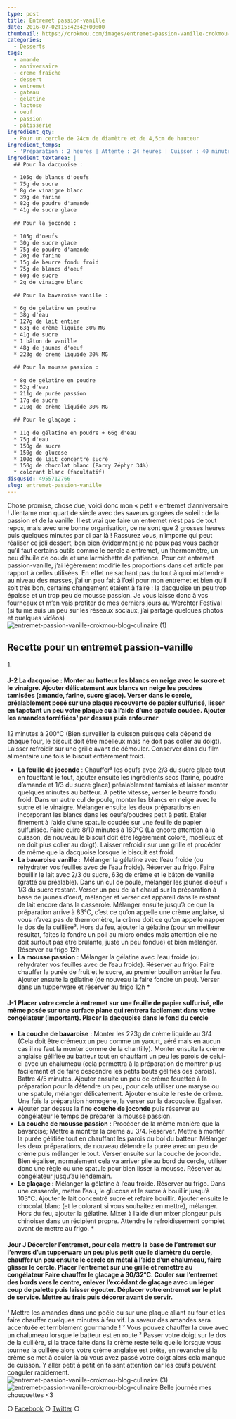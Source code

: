 ```yaml
---
type: post
title: Entremet passion-vanille
date: 2016-07-02T15:42:42+00:00
thumbnail: https://crokmou.com/images/entremet-passion-vanille-crokmou-blog-culinaire-2.jpg
categories:
  - Desserts
tags:
  - amande
  - anniversaire
  - creme fraiche
  - dessert
  - entremet
  - gateau
  - gelatine
  - lactose
  - oeuf
  - passion
  - pâtisserie
ingredient_qty:
  - Pour un cercle de 24cm de diamètre et de 4,5cm de hauteur
ingredient_temps:
  - 'Préparation : 2 heures | Attente : 24 heures | Cuisson : 40 minutes'
ingredient_textarea: |
  ## Pour la dacquoise :

  * 105g de blancs d'oeufs
  * 75g de sucre
  * 8g de vinaigre blanc 
  * 39g de farine 
  * 82g de poudre d'amande 
  * 41g de sucre glace
   
  ## Pour la joconde :
     
  * 105g d'oeufs 
  * 30g de sucre glace 
  * 75g de poudre d'amande 
  * 20g de farine 
  * 15g de beurre fondu froid 
  * 75g de blancs d'oeuf 
  * 60g de sucre 
  * 2g de vinaigre blanc
   
  ## Pour la bavaroise vanille :
     
  * 6g de gélatine en poudre 
  * 38g d'eau 
  * 127g de lait entier 
  * 63g de crème liquide 30% MG 
  * 41g de sucre 
  * 1 bâton de vanille 
  * 48g de jaunes d'oeuf 
  * 223g de crème liquide 30% MG
   
  ## Pour la mousse passion :
     
  * 8g de gélatine en poudre 
  * 52g d'eau 
  * 211g de purée passion
  * 17g de sucre
  * 210g de crème liquide 30% MG
  
  ## Pour le glaçage :
   
  * 11g de gélatine en poudre + 66g d'eau
  * 75g d'eau
  * 150g de sucre
  * 150g de glucose
  * 100g de lait concentré sucré
  * 150g de chocolat blanc (Barry Zéphyr 34%)
  * colorant blanc (facultatif)
disqusId: 4955712766
slug: entremet-passion-vanille
---
```


Chose promise, chose due, voici donc mon « petit » entremet d’anniversaire ! J’entame mon quart de siècle avec des saveurs gorgées de soleil : de la passion et de la vanille. Il est vrai que faire un entremet n’est pas de tout repos, mais avec une bonne organisation, ce ne sont que 2 grosses heures puis quelques minutes par ci par là ! Rassurez vous, n’importe qui peut réaliser ce joli dessert, bon bien évidemment je ne peux pas vous cacher qu’il faut certains outils comme le cercle a entremet, un thermomètre, un peu d’huile de coude et une larmichette de patience. Pour cet entremet passion-vanille, j’ai légèrement modifié les proportions dans cet article par rapport à celles utilisées. En effet ne sachant pas du tout à quoi m’attendre au niveau des masses, j’ai un peu fait à l’œil pour mon entremet et bien qu’il soit très bon, certains changement étaient à faire : la dacquoise un peu trop épaisse et un trop peu de mousse passion. Je vous laisse donc à vos fourneaux et m’en vais profiter de mes derniers jours au Werchter Festival (si tu me suis un peu sur les réseaux sociaux, j’ai partagé quelques photos et quelques vidéos)   ![entremet-passion-vanille-crokmou-blog-culinaire (1)](https://crokmou.com/images/entremet-passion-vanille-crokmou-blog-culinaire-1_xhfnpr.jpg)

## **Recette pour un entremet passion-vanille**

1\.

#### J-2 **La dacquoise** : Monter au batteur les blancs en neige avec le sucre et le vinaigre. Ajouter délicatement aux blancs en neige les poudres tamisées (amande, farine, sucre glace). Verser dans le cercle, préalablement posé sur une plaque recouverte de papier sulfurisé, lisser en tapotant un peu votre plaque ou à l’aide d’une spatule coudée. Ajouter les amandes torréfiées¹ par dessus puis enfourner

12 minutes à 200°C (Bien surveiller la cuisson puisque cela dépend de chaque four, le biscuit doit être moelleux mais ne doit pas coller au doigt). Laisser refroidir sur une grille avant de démouler. Conserver dans du film alimentaire une fois le biscuit entièrement froid.
* **La feuille de joconde** : Chauffer² les oeufs avec 2/3 du sucre glace tout en fouettant le tout, ajouter ensuite les ingrédients secs (farine, poudre d’amande et 1/3 du sucre glace) préalablement tamisés et laisser monter quelques minutes au batteur. A petite vitesse, verser le beurre fondu froid. Dans un autre cul de poule, monter les blancs en neige avec le sucre et le vinaigre. Mélanger ensuite les deux préparations en incorporant les blancs dans les oeufs/poudres petit à petit. Etaler finement à l’aide d’une spatule coudée sur une feuille de papier sulfurisée. Faire cuire 8/10 minutes à 180°C (Là encore attention à la cuisson, de nouveau le biscuit doit être légèrement coloré, moelleux et ne doit plus coller au doigt). Laisser refroidir sur une grille et procéder de même que la dacquoise lorsque le biscuit est froid.
* **La bavaroise vanille** :  Mélanger la gélatine avec l’eau froide (ou réhydrater vos feuilles avec de l’eau froide). Réserver au frigo. Faire bouillir le lait avec 2/3 du sucre, 63g de crème et le bâton de vanille (gratté au préalable). Dans un cul de poule, mélanger les jaunes d’oeuf + 1/3 du sucre restant. Verser un peu de lait chaud sur la préparation à base de jaunes d’oeuf, mélanger et verser cet appareil dans le restant de lait encore dans la casserole. Mélanger ensuite jusqu’à ce que la préparation arrive à 83°C, c’est ce qu’on appelle une crème anglaise, si vous n’avez pas de thermomètre, la crème doit ce qu’on appelle napper le dos de la cuillère³. Hors du feu, ajouter la gélatine (pour un meilleur résultat, faites la fondre un poil au micro ondes mais attention elle ne doit surtout pas être brûlante, juste un peu fondue) et bien mélanger. Réserver au frigo 12h
* **La mousse passion** : Mélanger la gélatine avec l’eau froide (ou réhydrater vos feuilles avec de l’eau froide). Réserver au frigo. Faire chauffer la purée de fruit et le sucre, au premier bouillon arrêter le feu. Ajouter ensuite la gélatine (de nouveau la faire fondre un peu). Verser dans un tupperware et réserver au frigo 12h *

#### J-1 Placer votre cercle à entremet sur une feuille de papier sulfurisé, elle même posée sur une surface plane qui rentrera facilement dans votre congélateur (important). Placer la dacquoise dans le fond du cercle
* **La couche de bavaroise** : Monter les 223g de crème liquide au 3/4 (Cela doit être crémeux un peu comme un yaourt, aéré mais en aucun cas il ne faut la monter comme de la chantilly). Monter ensuite la crème anglaise gélifiée au batteur tout en chauffant un peu les parois de celui-ci avec un chalumeau (cela permettra à la préparation de montrer plus facilement et de faire descendre les petits bouts gélifiés des parois). Battre 4/5 minutes. Ajouter ensuite un peu de crème fouettée à la préparation pour la détendre un peu, pour cela utiliser une maryse ou une spatule, mélanger délicatement. Ajouter ensuite le reste de crème. Une fois la préparation homogène, la verser sur la dacquoise. Egaliser.
* Ajouter par dessus la fine **couche de joconde** puis réserver au congélateur le temps de préparer la mousse passion.
* **La couche de mousse passion** : Procéder de la même manière que la bavaroise; Mettre à montrer la crème au 3/4\. Réserver. Mettre à monter la purée gélifiée tout en chauffant les parois du bol du batteur. Mélanger les deux préparations, de nouveau détendre la purée avec un peu de crème puis mélanger le tout. Verser ensuite sur la couche de joconde. Bien égaliser, normalement cela va arriver pile au bord du cercle, utiliser donc une règle ou une spatule pour bien lisser la mousse. Réserver au congélateur jusqu’au lendemain.
* **Le glaçage :** Mélanger la gélatine à l’eau froide. Réserver au frigo. Dans une casserole, mettre l’eau, le glucose et le sucre à bouillir jusqu’à 103°C. Ajouter le lait concentré sucré et refaire bouillir. Ajouter ensuite le chocolat blanc (et le colorant si vous souhaitez en mettre), mélanger. Hors du feu, ajouter la gélatine. Mixer à l’aide d’un mixer plongeur puis chinoiser dans un récipient propre. Attendre le refroidissement complet avant de mettre au frigo. *

#### Jour J Décercler l’entremet, pour cela mettre la base de l’entremet sur l’envers d’un tupperware un peu plus petit que le diamètre du cercle, chauffer un peu ensuite le cercle en métal à l’aide d’un chalumeau, faire glisser le cercle. Placer l’entremet sur une grille et remettre au congélateur Faire chauffer le glacage à 30/32°C. Couler sur l’entremet des bords vers le centre, enlever l’excédant de glaçage avec un léger coup de palette puis laisser égouter. Déplacer votre entremet sur le plat de service. Mettre au frais puis décorer avant de servir.

¹ Mettre les amandes dans une poêle ou sur une plaque allant au four et les faire chauffer quelques minutes à feu vif. La saveur des amandes sera accentuée et terriblement gourmande ! ² Vous pouvez chauffer la cuve avec un chalumeau lorsque le batteur est en route ³ Passer votre doigt sur le dos de la cuillère, si la trace faite dans la crème reste telle quelle lorsque vous tournez la cuillère alors votre crème anglaise est prête, en revanche si la crème se met à couler là où vous avez passé votre doigt alors cela manque de cuisson. Y aller petit à petit en faisant attention car les œufs peuvent coaguler rapidement.     ![entremet-passion-vanille-crokmou-blog-culinaire (3)](https://crokmou.com/images/entremet-passion-vanille-crokmou-blog-culinaire-3_u7jysz.jpg)![entremet-passion-vanille-crokmou-blog-culinaire](https://crokmou.com/images/entremet-passion-vanille-crokmou-blog-culinaire_zlqogs.jpg) Belle journée mes chouquettes <3

○ [Facebook](https://www.facebook.com/crokmou.blog) ○ [Twitter](https://twitter.com/Crokmou) ○